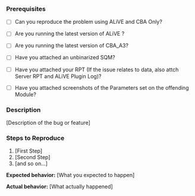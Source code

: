 ### Prerequisites

* [ ] Can you reproduce the problem using ALiVE and CBA Only?
* [ ] Are you running the latest version of ALiVE ?
* [ ] Are you running the latest version of CBA_A3?
* [ ] Have you attached an unbinarized SQM?
* [ ] Have you attached your RPT (If the issue relates to data, also attch Server RPT and ALiVE Plugin Log)?
* [ ] Have you attached screenshots of the Parameters set on the offending Module?


### Description

[Description of the bug or feature]

### Steps to Reproduce

1. [First Step]
2. [Second Step]
3. [and so on...]

**Expected behavior:** [What you expected to happen]

**Actual behavior:** [What actually happened]

